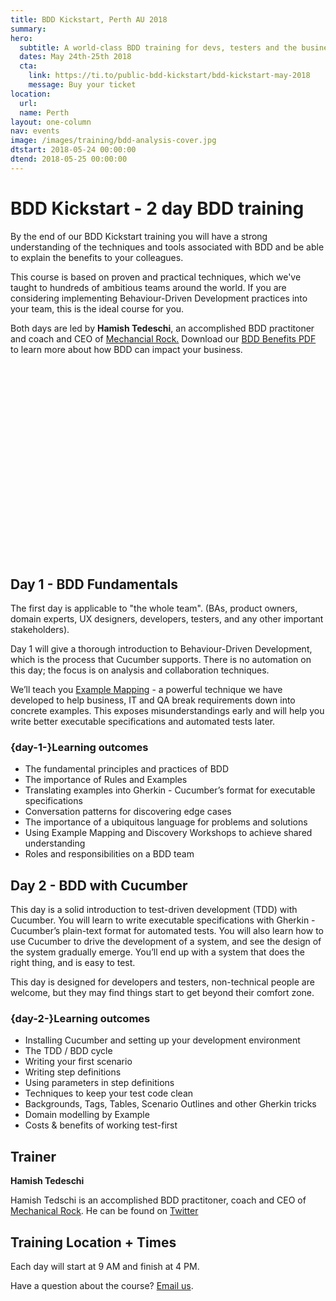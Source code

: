 ```yaml
---
title: BDD Kickstart, Perth AU 2018
summary: 
hero:
  subtitle: A world-class BDD training for devs, testers and the business
  dates: May 24th-25th 2018
  cta:
    link: https://ti.to/public-bdd-kickstart/bdd-kickstart-may-2018
    message: Buy your ticket
location:
  url: 
  name: Perth
layout: one-column
nav: events
image: /images/training/bdd-analysis-cover.jpg
dtstart: 2018-05-24 00:00:00
dtend: 2018-05-25 00:00:00
---
```


# BDD Kickstart - 2 day BDD training

By the end of our BDD Kickstart training you will have a strong understanding of the techniques and tools associated with BDD and be able to explain the benefits to your colleagues. 

This course is based on proven and practical techniques, which we've taught to hundreds of ambitious teams around the world. If you are considering implementing Behaviour-Driven Development practices into your team, this is the ideal course for you. 

Both days are led by **Hamish Tedeschi**, an accomplished BDD practitoner and coach and CEO of [Mechancial Rock.](https://www.mechanicalrock.io/#/) 
Download our [BDD Benefits PDF](https://cucumber.io/bdd-benefits.pdf) to learn more about how BDD can impact your business.

<div class="row"><div class="col-md-6 col-md-offset-3"><script src="//fast.wistia.com/embed/medias/953ry8h08l.jsonp" async></script><script src="//fast.wistia.com/assets/external/E-v1.js" async></script><div class="wistia_responsive_padding" style="padding:56.25% 0 28px 0;position:relative;"><div class="wistia_responsive_wrapper" style="height:100%;left:0;position:absolute;top:0;width:100%;"><div class="wistia_embed wistia_async_953ry8h08l videoFoam=true" style="height:100%;width:100%">&nbsp;</div></div></div></div></div>


## Day 1 - BDD Fundamentals

The first day is applicable to "the whole team".  (BAs, product owners, domain experts, UX designers, developers, testers, and any other important stakeholders).

Day 1 will give a thorough introduction to Behaviour-Driven Development, which is the process that Cucumber supports. There is no automation on this day; the focus is on analysis and collaboration techniques.

We’ll teach you [Example Mapping](https://cucumber.io/blog/2015/12/08/example-mapping-introduction) - a powerful technique we have developed to help business, IT and QA break requirements down into concrete examples. This exposes misunderstandings early and will help you write better executable specifications and automated tests later.

### {day-1-}Learning outcomes

* The fundamental principles and practices of BDD
* The importance of Rules and Examples
* Translating examples into Gherkin - Cucumber’s format for executable specifications
* Conversation patterns for discovering edge cases
* The importance of a ubiquitous language for problems and solutions
* Using Example Mapping and Discovery Workshops to achieve shared understanding
* Roles and responsibilities on a BDD team


## Day 2 - BDD with Cucumber

This day is a solid introduction to test-driven development (TDD) with Cucumber. You will learn to write executable specifications with Gherkin - Cucumber’s plain-text format for automated tests. You will also learn how to use Cucumber to drive the development of a system, and see the design of the system gradually emerge. You’ll end up with a system that does the right thing, and is easy to test.

This day is designed for developers and testers, non-technical people are welcome, but they may find things start to get beyond their comfort zone.

### {day-2-}Learning outcomes
* Installing Cucumber and setting up your development environment
* The TDD / BDD cycle
* Writing your first scenario
* Writing step definitions
* Using parameters in step definitions
* Techniques to keep your test code clean
* Backgrounds, Tags, Tables, Scenario Outlines and other Gherkin tricks
* Domain modelling by Example
* Costs & benefits of working test-first

## Trainer

**Hamish Tedeschi**

Hamish Tedschi is an accomplished BDD practitoner, coach and CEO of [Mechanical Rock](https://www.mechanicalrock.io/#/). He can be found on [Twitter](https://twitter.com/HamoDonk)

## Training Location + Times


Each day will start at 9 AM and finish at 4 PM. 

Have a question about the course? <a href="mailto:hello@cucumber.io">Email us</a>. 

<!-- Drip -->
<script type="text/javascript">
  var _dcq = _dcq || [];
  var _dcs = _dcs || {}; 
  _dcs.account = '7849462';
  
  (function() {
    var dc = document.createElement('script');
    dc.type = 'text/javascript'; dc.async = true; 
    dc.src = '//tag.getdrip.com/7849462.js';
    var s = document.getElementsByTagName('script')[0];
    s.parentNode.insertBefore(dc, s);
  })();
</script>
